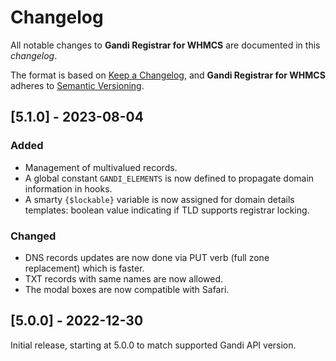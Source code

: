 # Changelog
All notable changes to **Gandi Registrar for WHMCS** are documented in this *changelog*.

The format is based on [Keep a Changelog](https://keepachangelog.com/en/1.0.0/), and **Gandi Registrar for WHMCS** adheres to [Semantic Versioning](https://semver.org/spec/v2.0.0.html).

## [5.1.0] - 2023-08-04
### Added
- Management of multivalued records.
- A global constant `GANDI_ELEMENTS` is now defined to propagate domain information in hooks.
- A smarty `{$lockable}` variable is now assigned for domain details templates: boolean value indicating if TLD supports registrar locking.

### Changed
- DNS records updates are now done via PUT verb (full zone replacement) which is faster.
- TXT records with same names are now allowed.
- The modal boxes are now compatible with Safari.

## [5.0.0] - 2022-12-30
Initial release, starting at 5.0.0 to match supported Gandi API version. 
